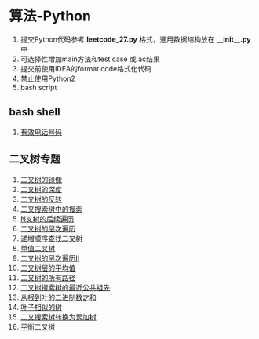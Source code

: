# 算法-Python

1. 提交Python代码参考 **leetcode\_27.py** 格式，通用数据结构放在 **\_\_init\_\_.py** 中
2. 可选择性增加main方法和test case 或 ac结果
3. 提交前使用IDEA的format code格式化代码
4. 禁止使用Python2
5. bash script

## bash shell

1. [有效电话号码](https://github.com/jxnu-liguobin/cs-summary-reflection/tree/3ba954086b9e833571bc2e57c865845ca2c5fc73/python-leetcode/solution/tree/leetcode_193_.sh)

## 二叉树专题

1. [二叉树的镜像](https://github.com/jxnu-liguobin/cs-summary-reflection/tree/3ba954086b9e833571bc2e57c865845ca2c5fc73/python-leetcode/solution/tree/leetcode_27_.py)
2. [二叉树的深度](https://github.com/jxnu-liguobin/cs-summary-reflection/tree/3ba954086b9e833571bc2e57c865845ca2c5fc73/python-leetcode/solution/tree/leetcode_55_.py)
3. [二叉树的反转](https://github.com/jxnu-liguobin/cs-summary-reflection/tree/3ba954086b9e833571bc2e57c865845ca2c5fc73/python-leetcode/solution/tree/leetcode_226_.py)
4. [二叉搜索树中的搜索](https://github.com/jxnu-liguobin/cs-summary-reflection/tree/3ba954086b9e833571bc2e57c865845ca2c5fc73/python-leetcode/solution/tree/leetcode_700_.py)
5. [N叉树的后续遍历](https://github.com/jxnu-liguobin/cs-summary-reflection/tree/3ba954086b9e833571bc2e57c865845ca2c5fc73/python-leetcode/solution/tree/leetcode_590_.py)
6. [二叉树的层次遍历](https://github.com/jxnu-liguobin/cs-summary-reflection/tree/3ba954086b9e833571bc2e57c865845ca2c5fc73/python-leetcode/solution/tree/leetcode_32_.py)
7. [递增顺序查找二叉树](https://github.com/jxnu-liguobin/cs-summary-reflection/tree/3ba954086b9e833571bc2e57c865845ca2c5fc73/python-leetcode/solution/tree/leetcode_897_.py)
8. [单值二叉树](https://github.com/jxnu-liguobin/cs-summary-reflection/tree/3ba954086b9e833571bc2e57c865845ca2c5fc73/python-leetcode/solution/tree/leetcode_965_.py)
9. [二叉树的层次遍历II](https://github.com/jxnu-liguobin/cs-summary-reflection/tree/3ba954086b9e833571bc2e57c865845ca2c5fc73/python-leetcode/solution/tree/leetcode_107_.py)
10. [二叉树层的平均值](https://github.com/jxnu-liguobin/cs-summary-reflection/tree/3ba954086b9e833571bc2e57c865845ca2c5fc73/python-leetcode/solution/tree/leetcode_637_.py)
11. [二叉树的所有路径](https://github.com/jxnu-liguobin/cs-summary-reflection/tree/3ba954086b9e833571bc2e57c865845ca2c5fc73/python-leetcode/solution/tree/leetcode_257_.py)
12. [二叉树搜索树的最近公共祖先](https://github.com/jxnu-liguobin/cs-summary-reflection/tree/3ba954086b9e833571bc2e57c865845ca2c5fc73/python-leetcode/solution/tree/leetcode_235_.py)
13. [从根到叶的二进制数之和](https://github.com/jxnu-liguobin/cs-summary-reflection/tree/3ba954086b9e833571bc2e57c865845ca2c5fc73/python-leetcode/solution/tree/leetcode_1022_.py)
14. [叶子相似的树](https://github.com/jxnu-liguobin/cs-summary-reflection/tree/3ba954086b9e833571bc2e57c865845ca2c5fc73/python-leetcode/solution/tree/leetcode_872_.py)
15. [二叉搜索树转换为累加树](https://github.com/jxnu-liguobin/cs-summary-reflection/tree/3ba954086b9e833571bc2e57c865845ca2c5fc73/python-leetcode/solution/tree/leetcode_538_.py)
16. [平衡二叉树](https://github.com/jxnu-liguobin/cs-summary-reflection/tree/3ba954086b9e833571bc2e57c865845ca2c5fc73/python-leetcode/solution/tree/leetcode_110_.py)

